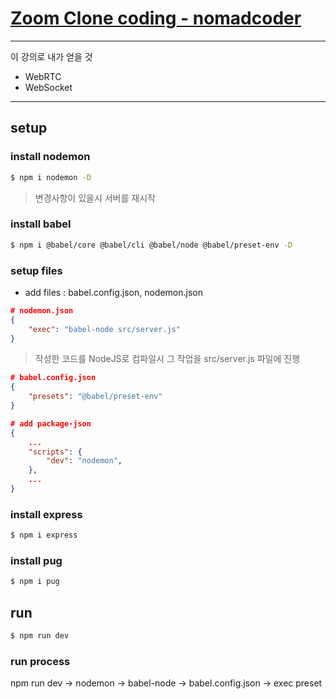 # [Zoom Clone coding - nomadcoder](https://nomadcoders.co/noom/lobby)

---

이 강의로 내가 얻을 것 

- WebRTC
- WebSocket

---

## setup

### install nodemon

```bash
$ npm i nodemon -D
```

> 변경사항이 있을시 서버를 재시작

### install babel

```bash
$ npm i @babel/core @babel/cli @babel/node @babel/preset-env -D
```

### setup files

- add files : babel.config.json, nodemon.json 

```json
# nodemon.json
{
    "exec": "babel-node src/server.js"
}
```

> 작성한 코드를 NodeJS로 컴파일시 그 작업을 src/server.js 파일에 진행

```json
# babel.config.json
{
    "presets": "@babel/preset-env"
}
```

```json
# add package-json
{
    ...
    "scripts": {
        "dev": "nodemon",
    },
    ...
}
```

### install express

```bash
$ npm i express
```

### install pug

```bash
$ npm i pug
```

## run

```bash
$ npm run dev
```

### run process

npm run dev -> nodemon -> babel-node -> babel.config.json -> exec preset